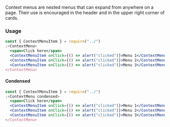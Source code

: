 Context menus are nested menus that can expand from anywhere on a page. Their use is encouraged in the header and in the upper right corner of cards.

### Usage

```jsx
const { ContextMenuItem } = require("../")
;<ContextMenu>
  <span>Click here</span>
  <ContextMenuItem onClick={() => alert("clicked")}>Menu 1</ContextMenuItem>
  <ContextMenuItem onClick={() => alert("clicked")}>Menu 2</ContextMenuItem>
  <ContextMenuItem onClick={() => alert("clicked")}>Menu 3</ContextMenuItem>
</ContextMenu>
```

#### Condensed

```jsx
const { ContextMenuItem } = require("../")
;<ContextMenu condensed>
  <span>Click here</span>
  <ContextMenuItem onClick={() => alert("clicked")}>Menu 1</ContextMenuItem>
  <ContextMenuItem onClick={() => alert("clicked")}>Menu 2</ContextMenuItem>
  <ContextMenuItem onClick={() => alert("clicked")}>Menu 3</ContextMenuItem>
</ContextMenu>
```
